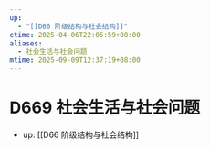 ```yaml
---
up:
  - "[[D66 阶级结构与社会结构]]"
ctime: 2025-04-06T22:05:59+08:00
aliases:
  - 社会生活与社会问题
mtime: 2025-09-09T12:37:19+08:00
---
```


# D669 社会生活与社会问题

- up: [[D66 阶级结构与社会结构]]
